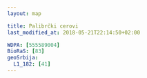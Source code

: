 ```yaml
---
layout: map

title: Palibrčki cerovi
last_modified_at: 2018-05-21T22:14:50+02:00

WDPA: [555589004]
BioRaS: [83]
geoSrbija:
  L1_182: [41]
---
```

